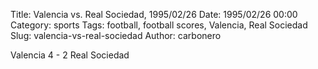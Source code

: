 Title: Valencia vs. Real Sociedad, 1995/02/26
Date: 1995/02/26 00:00
Category: sports
Tags: football, football scores, Valencia, Real Sociedad
Slug: valencia-vs-real-sociedad
Author: carbonero


Valencia 4 - 2 Real Sociedad

